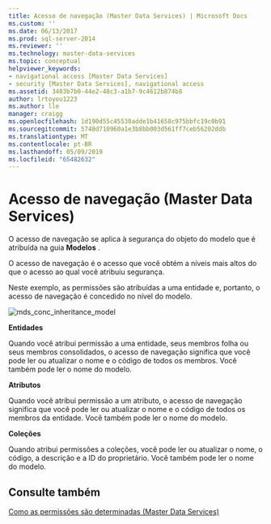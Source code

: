 ```yaml
---
title: Acesso de navegação (Master Data Services) | Microsoft Docs
ms.custom: ''
ms.date: 06/13/2017
ms.prod: sql-server-2014
ms.reviewer: ''
ms.technology: master-data-services
ms.topic: conceptual
helpviewer_keywords:
- navigational access [Master Data Services]
- security [Master Data Services], navigational access
ms.assetid: 3403b7b0-44e2-48c3-a1b7-9c4612b874b8
author: lrtoyou1223
ms.author: lle
manager: craigg
ms.openlocfilehash: 1d190d55c45530adde1b41658c975bbfc19c0b91
ms.sourcegitcommit: 5748d710960a1e3b8bb003d561ff7ceb56202ddb
ms.translationtype: MT
ms.contentlocale: pt-BR
ms.lasthandoff: 05/09/2019
ms.locfileid: "65482632"
---
```

# <a name="navigational-access-master-data-services"></a>Acesso de navegação (Master Data Services)
  O acesso de navegação se aplica à segurança do objeto do modelo que é atribuída na guia **Modelos** .  
  
 O acesso de navegação é o acesso que você obtém a níveis mais altos do que o acesso ao qual você atribuiu segurança.  
  
 Neste exemplo, as permissões são atribuídas a uma entidade e, portanto, o acesso de navegação é concedido no nível do modelo.  
  
 ![mds_conc_inheritance_model](../../2014/master-data-services/media/mds-conc-inheritance-model.gif "mds_conc_inheritance_model")  
  
 **Entidades**  
  
 Quando você atribui permissão a uma entidade, seus membros folha ou seus membros consolidados, o acesso de navegação significa que você pode ler ou atualizar o nome e o código de todos os membros. Você também pode ler o nome do modelo.  
  
 **Atributos**  
  
 Quando você atribui permissão a um atributo, o acesso de navegação significa que você pode ler ou atualizar o nome e o código de todos os membros da entidade. Você também pode ler o nome do modelo.  
  
 **Coleções**  
  
 Quando atribui permissões a coleções, você pode ler ou atualizar o nome, o código, a descrição e a ID do proprietário. Você também pode ler o nome do modelo.  
  
## <a name="see-also"></a>Consulte também  
 [Como as permissões são determinadas &#40;Master Data Services&#41;](how-permissions-are-determined-master-data-services.md)  
  
  

